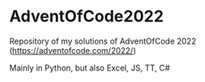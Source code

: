 # AdventOfCode2022
Repository of my solutions of AdventOfCode 2022 (https://adventofcode.com/2022/)

Mainly in Python, but also Excel, JS, TT, C#
